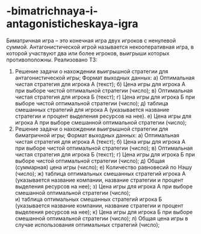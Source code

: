 # -bimatrichnaya-i-antagonisticheskaya-igra
Биматричная игра – это конечная игра двух игроков с ненулевой суммой.
Антагонистической игрой называется некооперативная игра, в которой участвуют два или более игроков, выигрыши которых противоположны.
Реализовано ТЗ: 
1.	Решение задачи о нахождении выигрышной стратегии для антагонистической игры;
Формат выходных данных:
а) Оптимальная чистая стратегия для игрока А (текст); 
б) Цена игры для игрока А при выборе чистой оптимальной стратегии (число);
в) Оптимальная чистая стратегия для игрока Б (текст); 
г) Цена игры для игрока Б при выборе чистой оптимальной стратегии (число);
д) таблица смешанных стратегий для игрока А (указывается название стратегии и процент выделения ресурсов на нее).
е) Цена игры для игрока А при выборе смешанной оптимальной стратегии (число);  
2.	Решение задачи о нахождении выигрышной стратегии для биматричной игры;
Формат выходных данных:
а) Оптимальная чистая стратегия для игрока А (текст); 
б) Цена игры для игрока А при выборе чистой оптимальной стратегии (число);
в) Оптимальная чистая стратегия для игрока Б (текст); 
г) Цена игры для игрока Б при выборе чистой оптимальной стратегии (число);
д) Общая (суммарная) цена игры (число);
е) Количество равновесий по Нэшу (число); 
ж) таблица оптимальных смешанных стратегий игрока А (указывается название компании, название стратегии и процент выделения ресурсов на нее);
з) Цена игры для игрока А при выборе смешанной оптимальной стратегии (число);  
и) таблица оптимальных смешанных стратегий игрока Б (указывается название компании, название стратегии и процент выделения ресурсов на нее);
к) Цена игры для игрока Б при выборе смешанной оптимальной стратегии (число);
л) Общая цена игры в случае использования оптимальных стратегий (число); 

